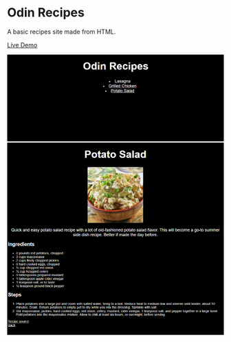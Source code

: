 # Odin Recipes

A basic recipes site made from HTML.

[Live Demo](https://robsassack.github.io/odin-recipes/)

![Screenshot of main index page](img/mainPage.png)
![Screenshot of a recipe page](img/recipePage.png)
